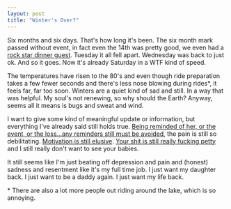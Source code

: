 ```yaml
---
layout: post
title: "Winter's Over?"
---
```


Six months and six days. That's how long it's been. The six month mark passed without event, in fact even the 14th was pretty good, we even had a [rock star dinner guest](https://www.wheelersparks.com/). Tuesday it all fell apart. Wednesday was back to just ok. And so it goes. Now it's already Saturday in a WTF kind of speed.

The temperatures have risen to the 80's and even though ride preparation takes a few fewer seconds and there's less nose blowing during rides\*, it feels far, far too soon. Winters are a quiet kind of sad and still. In a way that was helpful. My soul's not renewing, so why should the Earth? Anyway, seems all it means is bugs and sweat and wind.

I want to give some kind of meaningful update or information, but everything I've already said still holds true. [Being reminded of her, or the event, or the loss...any reminders still must be avoided]({{site.baseurl}}/2010/09/02/in-order-to-remember-we-must-first-forget.html), the pain is still so debilitating. [Motivation is still elusive]({{site.baseurl}}/2010/09/29/motivation-mood.html). [Your shit is still really fucking petty]({{site.baseurl}}/2010/11/26/dislikes.html) and I still really don't want to see your babies.

It still seems like I'm just beating off depression and pain and (honest) sadness and resentment like it's my full time job. I just want my daughter back. I just want to be a daddy again. I just want my life back.

<p class="postscript">* There are also a lot more people out riding around the lake, which is so annoying.</p>
